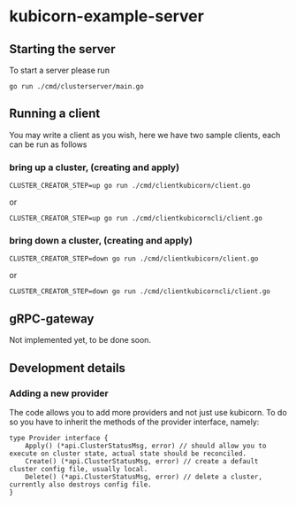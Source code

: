 # kubicorn-example-server


## Starting the server
To start a server please run

```sbtshell
go run ./cmd/clusterserver/main.go
```


## Running a client
You may write a client as you wish, here we have two sample clients, each can be run as follows

### bring up a cluster, (creating and apply)
```sbtshell
CLUSTER_CREATOR_STEP=up go run ./cmd/clientkubicorn/client.go
```
or

```sbtshell
CLUSTER_CREATOR_STEP=up go run ./cmd/clientkubicorncli/client.go

```

### bring down a cluster, (creating and apply)
```sbtshell
CLUSTER_CREATOR_STEP=down go run ./cmd/clientkubicorn/client.go
```
or

```sbtshell
CLUSTER_CREATOR_STEP=down go run ./cmd/clientkubicorncli/client.go

```


## gRPC-gateway
Not implemented yet, to be done soon. 


## Development details


### Adding a new provider
The code allows you to add more providers and not just use kubicorn. To do so you have to inherit the methods of the 
provider interface, namely:

```sbtshell
type Provider interface {
	Apply() (*api.ClusterStatusMsg, error) // should allow you to execute on cluster state, actual state should be reconciled.
	Create() (*api.ClusterStatusMsg, error) // create a default cluster config file, usually local.
	Delete() (*api.ClusterStatusMsg, error) // delete a cluster, currently also destroys config file. 
}
```

